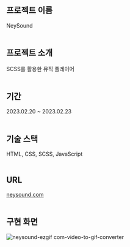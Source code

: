 ## 프로젝트 이름
NeySound
<br><br>
## 프로젝트 소개
SCSS를 활용한 뮤직 플레이어
<br><br>
## 기간
2023.02.20 ~ 2023.02.23
<br><br>
## 기술 스택
HTML, CSS, SCSS, JavaScript
<br><br>
## URL
<a href="https://guileless-fudge-7d879a.netlify.app/" target="_blank">neysound.com</a>
<br><br>
## 구현 화면
![neysound-ezgif com-video-to-gif-converter](https://github.com/neymaru/music-player/assets/106804514/6bc676d7-293d-4796-afed-38f4803cb4a4)
